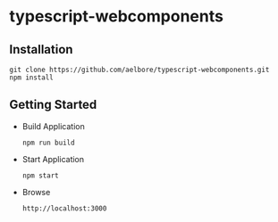 # typescript-webcomponents

Installation
------------
```
git clone https://github.com/aelbore/typescript-webcomponents.git
npm install
```

Getting Started
------------
* Build Application
  ```
  npm run build
  ```
* Start Application
  ```
  npm start
  ```
* Browse 
  ```
  http://localhost:3000
  ```